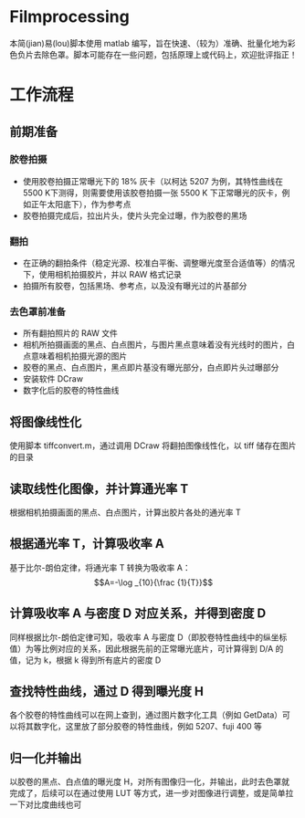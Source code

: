 # Filmprocessing
本简(jian)易(lou)脚本使用 matlab 编写，旨在快速、（较为）准确、批量化地为彩色负片去除色罩。脚本可能存在一些问题，包括原理上或代码上，欢迎批评指正！
# 工作流程
## 前期准备
### 胶卷拍摄
- 使用胶卷拍摄正常曝光下的 18% 灰卡（以柯达 5207 为例，其特性曲线在 5500 K下测得，则需要使用该胶卷拍摄一张 5500 K 下正常曝光的灰卡，例如正午太阳底下），作为参考点
- 胶卷拍摄完成后，拉出片头，使片头完全过曝，作为胶卷的黑场
### 翻拍
- 在正确的翻拍条件（稳定光源、校准白平衡、调整曝光度至合适值等）的情况下，使用相机拍摄胶片，并以 RAW 格式记录
- 拍摄所有胶卷，包括黑场、参考点，以及没有曝光过的片基部分
### 去色罩前准备
- 所有翻拍照片的 RAW 文件
- 相机所拍摄画面的黑点、白点图片，与图片黑点意味着没有光线时的图片，白点意味着相机拍摄光源的图片
- 胶卷的黑点、白点图片，黑点即片基没有曝光部分，白点即片头过曝部分
- 安装软件 DCraw
- 数字化后的胶卷的特性曲线
## 将图像线性化
使用脚本 tiffconvert.m，通过调用 DCraw 将翻拍图像线性化，以 tiff 储存在图片的目录
## 读取线性化图像，并计算通光率 T
根据相机拍摄画面的黑点、白点图片，计算出胶片各处的通光率 T
## 根据通光率 T，计算吸收率 A
基于比尔-朗伯定律，将通光率 T 转换为吸收率 A：
$$A=-\log _{10}{\frac {1}{T}}$$
## 计算吸收率 A 与密度 D 对应关系，并得到密度 D
同样根据比尔-朗伯定律可知，吸收率 A 与密度 D（即胶卷特性曲线中的纵坐标值）为等比例对应的关系，因此根据先前的正常曝光底片，可计算得到 D/A 的值，记为 k，根据 k 得到所有底片的密度 D
## 查找特性曲线，通过 D 得到曝光度 H
各个胶卷的特性曲线可以在网上查到，通过图片数字化工具（例如 GetData）可以将其数字化，这里放了部分胶卷的特性曲线，例如 5207、fuji 400 等
## 归一化并输出
以胶卷的黑点、白点值的曝光度 H，对所有图像归一化，并输出，此时去色罩就完成了，后续可以在通过使用 LUT 等方式，进一步对图像进行调整，或是简单拉一下对比度曲线也可

